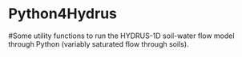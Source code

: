 # Python4Hydrus
#Some utility functions to run the HYDRUS-1D soil-water flow model through Python (variably saturated flow through soils).
